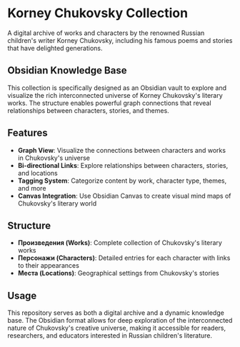# Korney Chukovsky Collection

A digital archive of works and characters by the renowned Russian children's writer Korney Chukovsky, including his famous poems and stories that have delighted generations.

## Obsidian Knowledge Base

This collection is specifically designed as an Obsidian vault to explore and visualize the rich interconnected universe of Korney Chukovsky's literary works. The structure enables powerful graph connections that reveal relationships between characters, stories, and themes.

## Features

- **Graph View**: Visualize the connections between characters and works in Chukovsky's universe
- **Bi-directional Links**: Explore relationships between characters, stories, and locations
- **Tagging System**: Categorize content by work, character type, themes, and more
- **Canvas Integration**: Use Obsidian Canvas to create visual mind maps of Chukovsky's literary world

## Structure

- **Произведения (Works)**: Complete collection of Chukovsky's literary works
- **Персонажи (Characters)**: Detailed entries for each character with links to their appearances
- **Места (Locations)**: Geographical settings from Chukovsky's stories

## Usage

This repository serves as both a digital archive and a dynamic knowledge base. The Obsidian format allows for deep exploration of the interconnected nature of Chukovsky's creative universe, making it accessible for readers, researchers, and educators interested in Russian children's literature.